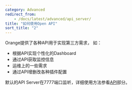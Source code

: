 ```yaml
---
category: Advanced
redirect_from:
    - /docs/latest/advanced/api_server/
title: "如何使用Open API"
sort_title: "2"
---
```


Orange提供了各种API用于实现第三方需求， 如：

- 根据API实现个性化的Dashboard
- 通过API获取监控信息
- 运维上的一些需求
- 通过API增删改各种插件配置

默认的API Server在7777端口监听，详细使用方法参看[API](/docs/api/)部分。



